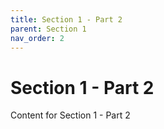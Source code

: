 ```yaml
---
title: Section 1 - Part 2
parent: Section 1
nav_order: 2
---
```


# Section 1 - Part 2

Content for Section 1 - Part 2
